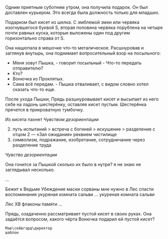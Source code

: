 Одним приятным суботним утром, она получила подарок. Он был доставлен курьером. Это всегда была должность только для младших.

Подарком был кисет из шелка. С эмблемой змеи или червяка изогнувшегося буквой S, вторая половина червяка порублена на четыре почти равных куска, которые выложены один под другим горизонтально справа от S. 

Она нащюпала в мешочке что-то металическое. Расшнуровав и заглянув внутырь, она поднимает вопросительный взор на посыльного:
- Меня зовут Пышка, - говорит посыльный - Что-то передать отправителю?
- Кто?
- Вонючка из Проклятых.
- Сама всё передам. - Пышка отваливает, с видом словно хотел сказать что-то еще.

После ухода Пышки, Прядь разшнуровывает кисет и высыпает из него себе на ладонь шестерёнку, оставляя кисет пустым. Шестерёнка прячется в прикроватную тумбочку.

Из кисета пахнет *Чувством дезориентации*


2. путь испытаний > встреча с богиней > искушение >  разделение с отцом
2 — «Зал ожидания» реквием чистилище
2. символизм, подражание, изобретание, сотрудничание через разделение труда

*Чувство дезориентации*

Она гонится за Пышкой 
сколько их было в нутри? 
я не знаю не заглядывал несколько.

...

Бежит к Ведьме
Убеждение маски сорваны
мне нужно в Лес спасти воспоминания
укуреная комната сальви
...
укуреная комната сальви

Лес ХВ флаконы памяти 
...



Прядь, озадаченно рассматривает пустой кисет в своих руках. Она задаётся вопросом, какого чёрта Вонючка подарил ей пустой кисет?

    Мав\сейвгард\директор
    шаблон

